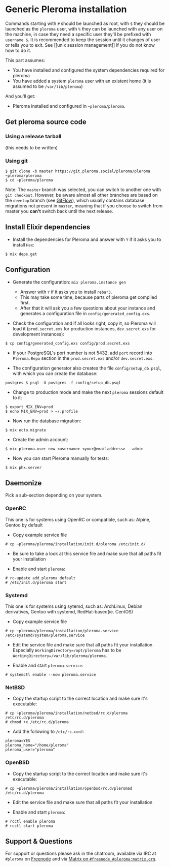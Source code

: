 # Generic Pleroma installation

Commands starting with `#` should be launched as root, with `$` they should be launched as the `pleroma` user, with `%` they can be launched with any user on the machine, in case they need a specific user they’ll be prefixed with `username $`. It is recommended to keep the session until it changes of user or tells you to exit. See [[unix session management]] if you do not know how to do it.

This part assumes:
- You have installed and configured the system dependencies required for pleroma
- You have added a system `pleroma` user with an existent home (it is assumed to be `/var/lib/pleroma`)

And you'll get:
- Pleroma installed and configured in `~pleroma/pleroma`.

## Get pleroma source code
### Using a release tarball

(this needs to be written)

### Using git
```shell
$ git clone -b master https://git.pleroma.social/pleroma/pleroma ~pleroma/pleroma
$ cd ~pleroma/pleroma
```

Note: The `master` branch was selected, you can switch to another one with `git checkout`. However, be aware almost all other branches are based on the `develop` branch (see [GitFlow](https://nvie.com/posts/a-successful-git-branching-model/)), which usually contains database migrations not present in `master`, meaning that if you choose to switch from master you **can't** switch back until the next release.

## Install Elixir dependencies
* Install the dependencies for Pleroma and answer with `Y` if it asks you to install `Hex`:

```shell
$ mix deps.get
```

## Configuration
* Generate the configuration: ``mix pleroma.instance gen``
  * Answer with `Y` if it asks you to install `rebar3`.
  * This may take some time, because parts of pleroma get compiled first.
  * After that it will ask you a few questions about your instance and generates a configuration file in `config/generated_config.exs`.

* Check the configuration and if all looks right, copy it, so Pleroma will load it (`prod.secret.exs` for production instances, `dev.secret.exs` for development instances):

```shell
$ cp config/generated_config.exs config/prod.secret.exs
```

* If your PostgreSQL's port number is not 5432, add `port` record into `Pleroma.Repo` section in the `prod.secret.exs` and/or `dev.secret.exs`.

* The configuration generator also creates the file `config/setup_db.psql`, with which you can create the database:

```shell
postgres $ psql -U postgres -f config/setup_db.psql
```

* Change to production mode and make the next `pleroma` sessions default to it:

```shell
$ export MIX_ENV=prod
$ echo MIX_ENV=prod > ~/.profile
```

* Now run the database migration:

```shell
$ mix ecto.migrate
```

* Create the admin account:

```shell
$ mix pleroma.user new <username> <your@emailaddress> --admin
```

* Now you can start Pleroma manually for tests:

```shell
$ mix phx.server
```

## Daemonize
Pick a sub-section depending on your system.

### OpenRC
This one is for systems using OpenRC or compatible, such as: Alpine, Gentoo by default

* Copy example service file

```shell
# cp ~pleroma/pleroma/installation/init.d/pleroma /etc/init.d/
```

* Be sure to take a look at this service file and make sure that all paths fit your installation

* Enable and start `pleroma`:

```shell
# rc-update add pleroma default
# /etc/init.d/pleroma start
```

### Systemd
This one is for systems using sytemd, such as: ArchLinux, Debian derivatives, Gentoo with systemd, RedHat-based(ie. CentOS)

* Copy example service file

```shell
# cp ~pleroma/pleroma/installation/pleroma.service /etc/systemd/system/pleroma.service
```

* Edit the service file and make sure that all paths fit your installation. Especially `WorkingDirectory=/opt/pleroma` has to be `WorkingDirectory=/var/lib/pleroma/pleroma`.

* Enable and start `pleroma.service`:

```shell
# systemctl enable --now pleroma.service
```

### NetBSD
* Copy the startup script to the correct location and make sure it's executable:

```shell
# cp ~pleroma/pleroma/installation/netbsd/rc.d/pleroma /etc/rc.d/pleroma
# chmod +x /etc/rc.d/pleroma
```

* Add the following to `/etc/rc.conf`:

```
pleroma=YES
pleroma_home="/home/pleroma"
pleroma_user="pleroma"
```

### OpenBSD
* Copy the startup script to the correct location and make sure it's executable:

```shell
# cp ~pleroma/pleroma/installation/openbsd/rc.d/pleromad /etc/rc.d/pleroma
```

* Edit the service file and make sure that all paths fit your installation

* Enable and start `pleroma`:
```shell
# rcctl enable pleroma
# rcctl start pleroma
```

## Support & Questions

For support or questions please ask in the chatroom, available via IRC at `#pleroma` on [Freenode](https://freenode.net/) and via [Matrix on `#freenode_#pleroma:matrix.org`](https://matrix.heldscal.la/#/room/#freenode_#pleroma:matrix.org).
